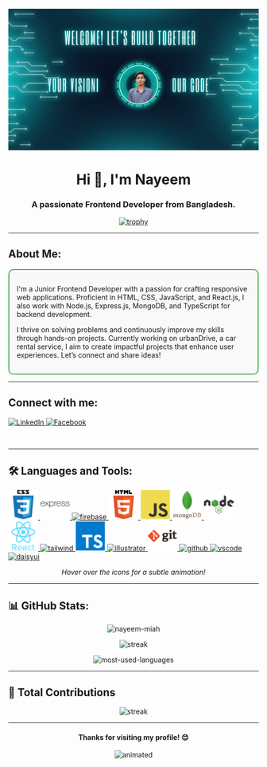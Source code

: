 ![logo](https://github.com/nayeem-miah/nayeem-miah/blob/main/Banner.png)

<h1 align="center">Hi 👋, I'm Nayeem</h1>
<h3 align="center">A passionate Frontend Developer from Bangladesh.</h3>

<div align="center">
  <a href="https://github.com/ryo-ma/github-profile-trophy">
    <img src="https://github-profile-trophy.vercel.app/?username=nayeem-miah" alt="trophy" />
  </a>
</div>

---

<h2 align="left">About Me:</h2>
<div style="border: 2px solid #4CAF50; border-radius: 10px; padding: 15px; background-color: #f9f9f9;">
  <p align="left">
    I'm a Junior Frontend Developer with a passion for crafting responsive web applications. Proficient in HTML, CSS, JavaScript, and React.js, I also work with Node.js, Express.js, MongoDB, and TypeScript for backend development.
  </p>
  <p align="left">
    I thrive on solving problems and continuously improve my skills through hands-on projects. Currently working on urbanDrive, a car rental service, I aim to create impactful projects that enhance user experiences. Let’s connect and share ideas!
  </p>
</div>

---

<h2 align="left">Connect with me:</h2>
<p align="left">
  <a href="https://www.linkedin.com/in/nayeem-islam-734719307" target="blank">
    <img src="https://raw.githubusercontent.com/rahuldkjain/github-profile-readme-generator/master/src/images/icons/Social/linked-in-alt.svg" alt="LinkedIn" height="40" width="40" />
  </a>
  <a href="https://www.facebook.com/profile.php?id=100042968569904" target="blank">
    <img src="https://raw.githubusercontent.com/rahuldkjain/github-profile-readme-generator/master/src/images/icons/Social/facebook.svg" alt="Facebook" height="40" width="40" />
  </a>
</p>

<br/>

---

<h2 align="left">🛠️ Languages and Tools:</h2>
<p align="left">
  <a href="https://www.w3schools.com/css/" target="_blank" rel="noreferrer">
    <img src="https://raw.githubusercontent.com/devicons/devicon/master/icons/css3/css3-original-wordmark.svg" alt="css3" width="60" height="60" />
  </a>
  <a href="https://expressjs.com" target="_blank" rel="noreferrer">
    <img src="https://raw.githubusercontent.com/devicons/devicon/master/icons/express/express-original-wordmark.svg" alt="express" width="60" height="60" />
  </a>
  <a href="https://firebase.google.com/" target="_blank" rel="noreferrer">
    <img src="https://www.vectorlogo.zone/logos/firebase/firebase-icon.svg" alt="firebase" width="60" height="60" />
  </a>
  <a href="https://www.w3.org/html/" target="_blank" rel="noreferrer">
    <img src="https://raw.githubusercontent.com/devicons/devicon/master/icons/html5/html5-original-wordmark.svg" alt="html5" width="60" height="60" />
  </a>
  <a href="https://developer.mozilla.org/en-US/docs/Web/JavaScript" target="_blank" rel="noreferrer">
    <img src="https://raw.githubusercontent.com/devicons/devicon/master/icons/javascript/javascript-original.svg" alt="javascript" width="60" height="60" />
  </a>
  <a href="https://www.mongodb.com/" target="_blank" rel="noreferrer">
    <img src="https://raw.githubusercontent.com/devicons/devicon/master/icons/mongodb/mongodb-original-wordmark.svg" alt="mongodb" width="60" height="60" />
  </a>
  <a href="https://nodejs.org" target="_blank" rel="noreferrer">
    <img src="https://raw.githubusercontent.com/devicons/devicon/master/icons/nodejs/nodejs-original-wordmark.svg" alt="nodejs" width="60" height="60" />
  </a>
  <a href="https://reactjs.org/" target="_blank" rel="noreferrer">
    <img src="https://raw.githubusercontent.com/devicons/devicon/master/icons/react/react-original-wordmark.svg" alt="react" width="60" height="60" />
  </a>
  <a href="https://tailwindcss.com/" target="_blank" rel="noreferrer">
    <img src="https://www.vectorlogo.zone/logos/tailwindcss/tailwindcss-icon.svg" alt="tailwind" width="60" height="60" />
  </a>
  <a href="https://www.typescriptlang.org/" target="_blank" rel="noreferrer">
    <img src="https://raw.githubusercontent.com/devicons/devicon/master/icons/typescript/typescript-original.svg" alt="typescript" width="60" height="60" />
  </a>
  <a href="https://www.adobe.com/products/illustrator.html" target="_blank" rel="noreferrer">
    <img src="https://upload.wikimedia.org/wikipedia/commons/6/6a/Adobe_Illustrator_CC_icon.svg" alt="illustrator" width="60" height="60" />
  </a>
  <a href="https://git-scm.com/" target="_blank" rel="noreferrer">
    <img src="https://raw.githubusercontent.com/devicons/devicon/master/icons/git/git-original-wordmark.svg" alt="git" width="60" height="60" />
  </a>
  <a href="https://github.com/" target="_blank" rel="noreferrer">
    <img src="https://github.githubassets.com/images/modules/logos_page/GitHub-Mark.png" alt="github" width="60" height="60" />
  </a>
  <a href="https://code.visualstudio.com/" target="_blank" rel="noreferrer">
    <img src="https://code.visualstudio.com/assets/favicon.ico" alt="vscode" width="60" height="60" />
  </a>
  <a href="https://daisyui.com/" target="_blank" rel="noreferrer">
    <img src="https://daisyui.com/images/daisyui.png" alt="daisyui" width="60" height="60" />
  </a>
</p>

<p align="center">
  <i>Hover over the icons for a subtle animation!</i>
</p>

---

<h2 align="left">📊 GitHub Stats:</h2>
<p align="center">
  <img src="https://github-readme-stats.vercel.app/api?username=nayeem-miah&show_icons=true&locale=en&theme=radical" alt="nayeem-miah" />
</p>

<p align="center">
  <img src="https://github-readme-streak-stats.herokuapp.com/?user=nayeem-miah&theme=radical" alt="streak" />
</p>

<p align="center">
  <img src="https://github-readme-stats.vercel.app/api/top-langs?username=nayeem-miah&show_icons=true&locale=en&layout=compact&theme=radical" alt="most-used-languages" />
</p>

---

<h2 align="left">🌟 Total Contributions</h2>
<p align="center">
  <img src="https://github-readme-streak-stats.herokuapp.com/?user=nayeem-miah&theme=dark" alt="streak" />
</p>

---

<h4 align="center">Thanks for visiting my profile! 😊</h4>

<div align="center">
  <img src="https://media.giphy.com/media/xT39D6fS1WwzO3zIHG/giphy.gif" alt="animated" width="500"/>
</div>
